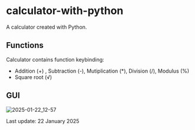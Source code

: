 # calculator-with-python

A calculator created with Python.

## Functions
Calculator contains function keybinding:
- Addition (+) , Subtraction (-), Mutiplication (*), Division (/), Modulus (%)
- Square root (√)

## GUI
![2025-01-22_12-57](https://github.com/user-attachments/assets/b1a6a0bd-4e9c-4c13-80c0-18c27fb5ecee)

Last update: 22 January 2025
